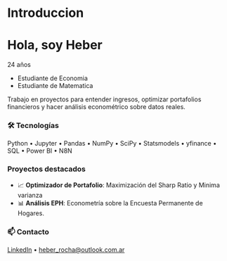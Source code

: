 # Introduccion

# Hola, soy Heber 

24 años

- Estudiante de Economia
- Estudiante de Matematica

Trabajo en proyectos para entender ingresos, optimizar portafolios financieros y hacer análisis econométrico sobre datos reales.

### 🛠️ Tecnologías
Python • Jupyter • Pandas • NumPy • SciPy • Statsmodels • yfinance • SQL • Power BI • N8N

###  Proyectos destacados
- 📈 **Optimizador de Portafolio**: Maximización del Sharp Ratio y Minima varianza  
- 📊 **Análisis EPH**: Econometría sobre la Encuesta Permanente de Hogares.

### 📫 Contacto
[LinkedIn](https://www.linkedin.com/in/heber-rocha-6a58401a2/) • heber_rocha@outlook.com.ar

